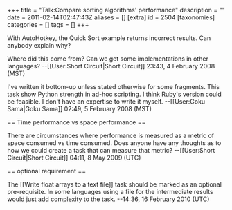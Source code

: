 +++
title = "Talk:Compare sorting algorithms' performance"
description = ""
date = 2011-02-14T02:47:43Z
aliases = []
[extra]
id = 2504
[taxonomies]
categories = []
tags = []
+++

With AutoHotkey, the Quick Sort example returns incorrect results. Can anybody explain why?

Where did this come from?  Can we get some implementations in other languages? --[[User:Short Circuit|Short Circuit]] 23:43, 4 February 2008 (MST)

I've written it bottom-up unless stated otherwise for some fragments. 
This task show Python strength in ad-hoc scripting. I think Ruby's version could be feasible. I don't have an expertise to write it myself. --[[User:Goku Sama|Goku Sama]] 02:49, 5 February 2008 (MST)

== Time performance vs space performance ==

There are circumstances where performance is measured as a metric of space consumed vs time consumed.  Does anyone have any thoughts as to how we could create a task that can measure that metric? --[[User:Short Circuit|Short Circuit]] 04:11, 8 May 2009 (UTC)

== optional requirement ==

The [[Write float arrays to a text file]] task should be marked as an optional pre-requisite.  In some languages using a file for the intermediate results would just add complexity to the task.  --14:36, 16 February 2010 (UTC)

